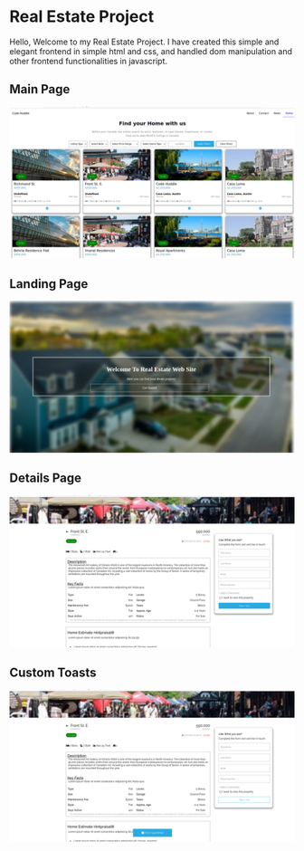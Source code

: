 # Real Estate Project
Hello, Welcome to my Real Estate Project. I have created this simple and elegant frontend in simple html and css, and handled dom manipulation and other frontend functionalities in javascript.

## Main Page
![Main Page](/Screenshots/Main%20Page.png)

## Landing Page
![Landing Page](/Screenshots/landingPage.png)

## Details Page
![Details Page](./Screenshots/detailsPage.png)

## Custom Toasts
![Toasts](/Screenshots/Toasts.png)